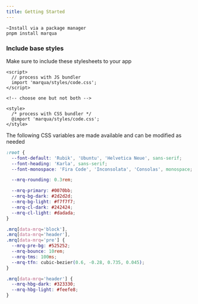 ```yaml
---
title: Getting Started
---
```


```
~Install via a package manager
pnpm install marqua
```

### Include base styles

Make sure to include these stylesheets to your app

```svelte
<script>
  // process with JS bundler
  import 'marqua/styles/code.css';
</script>

<!-- choose one but not both -->

<style>
  /* process with CSS bundler */
  @import 'marqua/styles/code.css';
</style>
```

The following CSS variables are made available and can be modified as needed

```css
:root {
  --font-default: 'Rubik', 'Ubuntu', 'Helvetica Neue', sans-serif;
  --font-heading: 'Karla', sans-serif;
  --font-monospace: 'Fira Code', 'Inconsolata', 'Consolas', monospace;

  --mrq-rounding: 0.3rem;

  --mrq-primary: #0070bb;
  --mrq-bg-dark: #2d2d2d;
  --mrq-bg-light: #f7f7f7;
  --mrq-cl-dark: #242424;
  --mrq-cl-light: #dadada;
}

.mrq[data-mrq='block'],
.mrq[data-mrq='header'],
.mrq[data-mrq='pre'] {
  --mrq-pre-bg: #525252;
  --mrq-bounce: 10rem;
  --mrq-tms: 100ms;
  --mrq-tfn: cubic-bezier(0.6, -0.28, 0.735, 0.045);
}

.mrq[data-mrq='header'] {
  --mrq-hbg-dark: #323330;
  --mrq-hbg-light: #feefe8;
}
```
